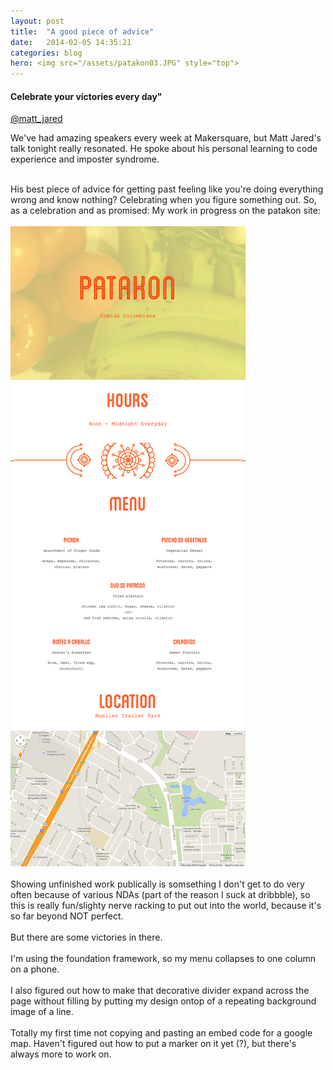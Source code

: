 ```yaml
---
layout: post
title:  "A good piece of advice"
date:   2014-02-05 14:35:21
categories: blog
hero: <img src="/assets/patakon03.JPG" style="top">
---
```

<h4 sytle="font-size: 42px;">Celebrate your victories every day" </h4><a href="https://twitter.com/matt_jared"> @matt_jared </a>

We've had amazing speakers every week at Makersquare, but Matt Jared's talk tonight really resonated. He spoke about his personal learning to code experience and imposter syndrome. 
<br><br>
<!--more-->
His best piece of advice for getting past feeling like you're doing everything wrong and know nothing? Celebrating when you figure something out. So, as a celebration and as promised: My work in progress on the patakon site:
<br><br>
<img src="/assets/patakon_ipad_wip.png">
<br><br>
Showing unfinished work publically is somsething I don't get to do very often because of various NDAs (part of the reason I suck at dribbble), so this is really fun/slighty nerve racking to put out into the world, because it's so far beyond NOT perfect.
<br><br>
But there are some victories in there.
<br><br>
I'm using the foundation framework, so my menu collapses to one column on a phone. 
<br><br>
I also figured out how to make that decorative divider expand across the page without filling by putting my design ontop of a repeating background image of a line.
<br><br>
Totally my first time not copying and pasting an embed code for a google map. Haven't figured out how to put a marker on it yet (?), but there's always more to work on.
